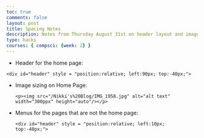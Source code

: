 ```yaml
---
toc: true
comments: false
layout: post
title: Spacing Notes
description: Notes from Thursday August 31st on header layout and image sizing
type: hacks
courses: { compsci: {week: 2} }
---
```


- Header for the home page:

```<div id="header" style = "position:relative; left:90px; top:-40px;">```

- Image sizing on Home Page:
   
    ```<p><img src="/Nikki's%20Blog/IMG_1958.jpg" alt="alt text" width="300ppx" height="auto"/></p>```

- Menus for the pages that are not the home page:
   
    ```<div id="header" style = "position:relative; left:10px; top:-40px;">```